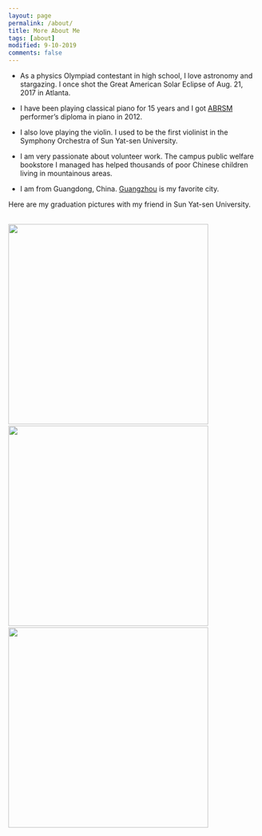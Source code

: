 ```yaml
---
layout: page
permalink: /about/
title: More About Me
tags: [about]
modified: 9-10-2019
comments: false
---
```


* As a physics Olympiad contestant in high school, I love astronomy and stargazing. I once shot the Great American Solar Eclipse of Aug. 21, 2017 in Atlanta.

* I have been playing classical piano for 15 years and I got <a href="https://us.abrsm.org/en/" target="_blank">ABRSM</a> performer’s diploma in piano in 2012.

* I also love playing the violin. I used to be the first violinist in the Symphony Orchestra of Sun Yat-sen University.

* I am very passionate about volunteer work. The campus public welfare bookstore I managed has helped thousands of poor Chinese children living in mountainous areas.

* I am from Guangdong, China. <a href="https://en.wikipedia.org/wiki/Guangzhou" target="_blank">Guangzhou</a> is my favorite city.

Here are my graduation pictures with my friend in Sun Yat-sen University.

<br />
<img src="https://chersophyte.github.io/images/picture1.jpg" width="400px" />
&nbsp;
<img src="https://chersophyte.github.io/images/picture2.jpg" width="400px" />
&nbsp;
<img src="https://chersophyte.github.io/images/picture3.jpg" width="400px" />





